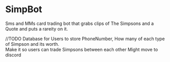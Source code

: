 # SimpBot

Sms and MMs card trading bot that grabs clips of The Simpsons and a Quote and puts a rareity on it.

//TODO
Database for Users to store PhoneNumber, How many of each type of Simpson and its worth.<br>
Make it so users can trade Simpsons between each other
Might move to discord
